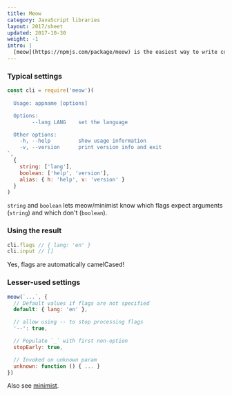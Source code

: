```yaml
---
title: Meow
category: JavaScript libraries
layout: 2017/sheet
updated: 2017-10-30
weight: -1
intro: |
  [meow](https://npmjs.com/package/meow) is the easiest way to write command line apps for Node.js.
---
```


### Typical settings

```js
const cli = require('meow')(
  `
  Usage: appname [options]

  Options:
        --lang LANG    set the language

  Other options:
    -h, --help         show usage information
    -v, --version      print version info and exit
`,
  {
    string: ['lang'],
    boolean: ['help', 'version'],
    alias: { h: 'help', v: 'version' }
  }
)
```

`string` and `boolean` lets meow/minimist know which flags expect arguments (`string`) and which don't (`boolean`).

### Using the result

```js
cli.flags // { lang: 'en' }
cli.input // []
```

Yes, flags are automatically camelCased!

### Lesser-used settings

```js
meow(`...`, {
  // Default values if flags are not specified
  default: { lang: 'en' },

  // allow using -- to stop processing flags
  '--': true,

  // Populate `_` with first non-option
  stopEarly: true,

  // Invoked on unknown param
  unknown: function () { ... }
})
```

Also see [minimist](minimist.html).
